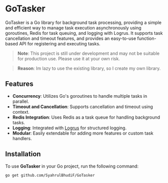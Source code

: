 # GoTasker

GoTasker is a Go library for background task processing, providing a simple and efficient way to manage task execution
asynchronously using goroutines, Redis for task queuing, and logging with Logrus. It supports task cancellation and
timeout features, and provides an easy-to-use function-based API for registering and executing tasks.

> **Note**: This project is still under development and may not be suitable for production use. Please use it at your
> own risk.

> **Reason**: Im lazy to use the existing library, so I create my own library.

## Features

- **Concurrency**: Utilizes Go's goroutines to handle multiple tasks in parallel.
- **Timeout and Cancellation**: Supports cancellation and timeout using context.
- **Redis Integration**: Uses Redis as a task queue for handling background tasks.
- **Logging**: Integrated with [Logrus](https://github.com/sirupsen/logrus) for structured logging.
- **Modular**: Easily extendable for adding more features or custom task handlers.

## Installation

To use **GoTasker** in your Go project, run the following command:

```bash
go get github.com/SyahrulBhudiF/GoTasker
